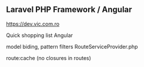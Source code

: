 ## Laravel PHP Framework / Angular

https://dev.vic.com.ro

Quick shopping list Angular

model biding, pattern filters RouteServiceProvider.php

route:cache (no closures in routes)